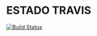 # ESTADO TRAVIS
[![Build Status](https://travis-ci.org/MarkoVrljicak/algo3.svg?branch=master)](https://travis-ci.org/MarkoVrljicak/algo3)
